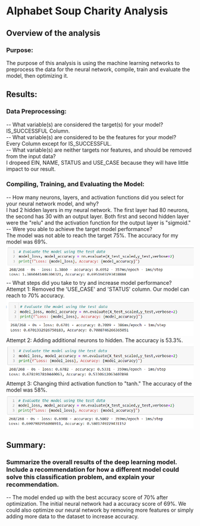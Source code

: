 # Alphabet Soup Charity Analysis

## Overview of the analysis

### Purpose:
The purpose of this analysis is using the machine learning networks to preprocess the data for the neural network, compile, train and evaluate the model, then optimizing it.

## Results: 
### Data Preprocessing:  
-- What variable(s) are considered the target(s) for your model?  
IS_SUCCESSFUL Column.  
-- What variable(s) are considered to be the features for your model?  
Every Column except for IS_SUCCESSFUL.  
-- What variable(s) are neither targets nor features, and should be removed from the input data?  
I dropeed EIN, NAME, STATUS and USE_CASE because they will have little impact to our result.

### Compiling, Training, and Evaluating the Model:
-- How many neurons, layers, and activation functions did you select for your neural network model, and why?  
I had 2 hidden layers in my neural network. The first layer had 80 neurons, the second has 30 with an output layer. Both first and second hidden layer were the "relu" and the activation function for the output layer is "sigmoid."   
-- Were you able to achieve the target model performance?  
The model was not able to reach the target 75%. The accuracy for my model was 69%.   
![GITHUB](https://github.com/seafishleo/HW/blob/master/HW19/1.png)  
-- What steps did you take to try and increase model performance?  
Attempt 1: Removed the 'USE_CASE' and 'STATUS' column. Our model can reach to 70% accuracy.
![GITHUB](https://github.com/seafishleo/HW/blob/master/HW19/2.png)  
Attempt 2: Adding additional neurons to hidden. The accuracy is 53.3%.
![GITHUB](https://github.com/seafishleo/HW/blob/master/HW19/3.png)  
Attempt 3: Changing third activation function to "tanh." The accuracy of the model was 58%.
![GITHUB](https://github.com/seafishleo/HW/blob/master/HW19/4.png)  

## Summary:
### Summarize the overall results of the deep learning model. Include a recommendation for how a different model could solve this classification problem, and explain your recommendation.
--  The model ended up with the best accuracy score of 70% after optimization. The initial neural network had a accuracy score of 69%. We could also optimize our neural network by removing more features or simply adding more data to the dataset to increase accuracy.







